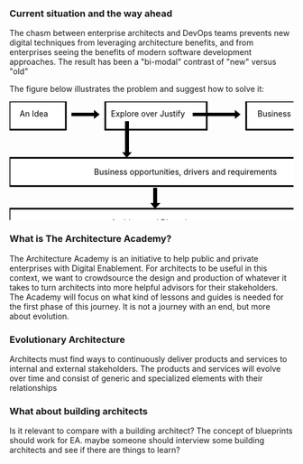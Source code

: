 <h3>Current situation and the way ahead</h3>

The chasm between enterprise architects and DevOps teams prevents new digital techniques from leveraging architecture benefits, and from enterprises seeing the benefits of modern software development approaches. The result has been a "bi-modal" contrast of "new" versus "old"

The figure below  illustrates the problem and suggest how to solve it:

<svg height="250" width="600">
<rect x="0" y="0" width="100" height="50" style="fill:rgb(255,255,255);stroke-width:3;stroke:rgb(0,0,0)"></rect>
<text x="18" y="27" fill="black">An Idea</text>
<polyline points="110,20 150,20 150,15 160,23 150,31 150,26 110,26"/>
<rect x="170" y="0" width="180" height="50" style="fill:rgb(255,255,255);stroke-width:3;stroke:rgb(0,0,0)"></rect>
<text x="180" y="27" fill="black">Explore over Justify</text>
<polyline points="325,20 400,20 400,15 410,23 400,31 400,26 325,26"/>
<polyline points="205,35 205,90 200,90 208,100 217,90 212,90 212,35"/>
<rect x="420" y="0" width="150" height="50" style="fill:rgb(255,255,255);stroke-width:3;stroke:rgb(0,0,0)"></rect>
<text x="440" y="27" fill="black">Business Case</text>
<rect x="0" y="100" width="570" height="50" style="fill:rgb(255,255,255);stroke-width:3;stroke:rgb(0,0,0)"></rect>
<text x="150" y="130" fill="black">Business opportunities, drivers and requirements</text>
<rect x="0" y="190" width="570" height="50" style="fill:rgb(255,255,255);stroke-width:3;stroke:rgb(0,0,0)"></rect>
<polyline points="255,153 255,180 250,180 258,190 268,180 262,180 262,153"/>
<text x="180" y="220" fill="black">Architectural  Blueprints</text>

</svg>

<h3>What is The Architecture Academy?</h3>
The Architecture Academy is an initiative to help public and private enterprises with Digital Enablement. For architects to be useful in this context, we want to crowdsource the design and production of whatever it takes to turn architects into more helpful advisors for their stakeholders. The Academy will focus on what kind of lessons and guides is needed for the first phase of this journey. It is not a journey with an end, but more about evolution.

<h3>Evolutionary Architecture</h3>
Architects must find ways to continuously deliver products and services to internal and external stakeholders. The products and services will evolve over time and consist of generic and specialized elements with their relationships

<h3>What about building architects</h3>
Is it relevant to compare with a building architect? The concept of blueprints should work for EA. maybe someone should interview some building architects and see if there are things to learn?
